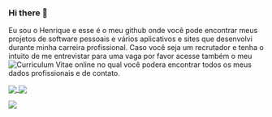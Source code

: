 ### Hi there 👋
Eu sou o Henrique e esse é o meu github onde você pode encontrar meus projetos de software pessoais e vários aplicativos e sites que desenvolvi durante minha carreira profissional. Caso você seja um recrutador e tenha o intuito de me entrevistar para uma vaga por favor acesse também o meu ![Curriculum Vitae online](rique223.github.io) no qual você podera encontrar todos os meus dados profissionais e de contato.

<a href="https://github.com/anuraghazra/github-readme-stats">
  <img align="center" src="https://github-readme-stats.vercel.app/api?username=rique223&show_icons=true&theme=tokyonight" />
</a>
<a href="https://github.com/anuraghazra/convoychat">
  <img align="center" src="https://github-readme-stats.vercel.app/api/top-langs/?username=anuraghazra&layout=compact" />
</a>

![](https://komarev.com/ghpvc/?username=rique223&color=FFD700)
